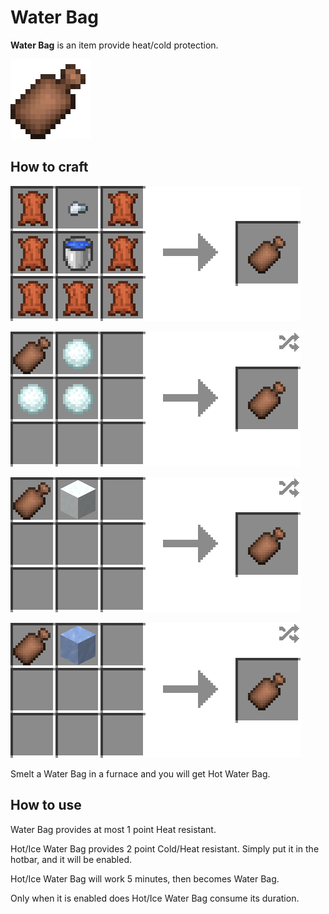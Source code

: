 # Water Bag

**Water Bag** is an item provide heat/cold protection.

![Water Bag](../.gitbook/assets/water_bag.png)

## How to craft

![Leather * 7 + Water Bucket * 1 + Iron Nugget * 1 → Water Bag * 1](../.gitbook/assets/water_bag_recipe.png)

![Water Bag * 1 + Snow Ball * 3 → Ice Water Bag * 1](../.gitbook/assets/ice_water_bag_snow_ball_recipe.png)

![Water Bag * 1 + Snow Block * 1 → Ice Water Bag * 1](../.gitbook/assets/ice_water_bag_snow_block_recipe.png)

![Water Bag * 1 + Ice * 1 → Ice Water Bag * 1](../.gitbook/assets/ice_water_bag_ice_recipe.png)

Smelt a Water Bag in a furnace and you will get Hot Water Bag.

## How to use
Water Bag provides at most 1 point Heat resistant.

Hot/Ice Water Bag provides 2 point Cold/Heat resistant. Simply put it in the hotbar, and it will be enabled.

Hot/Ice Water Bag will work 5 minutes, then becomes Water Bag.

Only when it is enabled does Hot/Ice Water Bag consume its duration.
